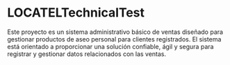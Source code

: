 # LOCATELTechnicalTest
Este proyecto es un sistema administrativo básico de ventas diseñado para gestionar productos de aseo personal para clientes registrados. El sistema está orientado a proporcionar una solución confiable, ágil y segura para registrar y gestionar datos relacionados con las ventas.

